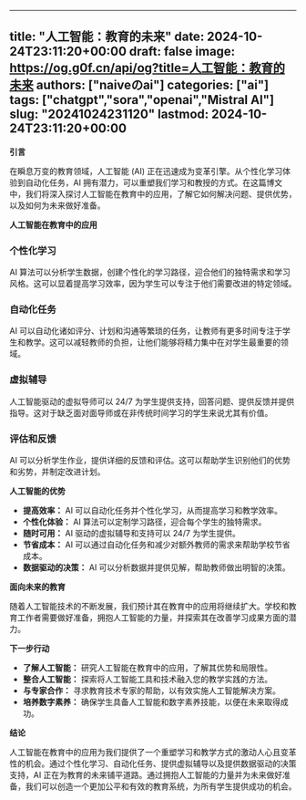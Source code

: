 
---
title: "人工智能：教育的未来"
date: 2024-10-24T23:11:20+00:00
draft: false
image: https://og.g0f.cn/api/og?title=人工智能：教育的未来
authors: ["naiveのai"]
categories: ["ai"]
tags: ["chatgpt","sora","openai","Mistral AI"]
slug: "20241024231120"
lastmod: 2024-10-24T23:11:20+00:00
---
**引言**

在瞬息万变的教育领域，人工智能 (AI) 正在迅速成为变革引擎。从个性化学习体验到自动化任务，AI 拥有潜力，可以重塑我们学习和教授的方式。在这篇博文中，我们将深入探讨人工智能在教育中的应用，了解它如何解决问题、提供优势，以及如何为未来做好准备。

**人工智能在教育中的应用**

### 个性化学习

AI 算法可以分析学生数据，创建个性化的学习路径，迎合他们的独特需求和学习风格。这可以显着提高学习效率，因为学生可以专注于他们需要改进的特定领域。

### 自动化任务

AI 可以自动化诸如评分、计划和沟通等繁琐的任务，让教师有更多时间专注于学生和教学。这可以减轻教师的负担，让他们能够将精力集中在对学生最重要的领域。

### 虚拟辅导

人工智能驱动的虚拟导师可以 24/7 为学生提供支持，回答问题、提供反馈并提供指导。这对于缺乏面对面导师或在非传统时间学习的学生来说尤其有价值。

### 评估和反馈

AI 可以分析学生作业，提供详细的反馈和评估。这可以帮助学生识别他们的优势和劣势，并制定改进计划。

**人工智能的优势**

* **提高效率：** AI 可以自动化任务并个性化学习，从而提高学习和教学效率。
* **个性化体验：** AI 算法可以定制学习路径，迎合每个学生的独特需求。
* **随时可用：** AI 驱动的虚拟辅导和支持可以 24/7 为学生提供。
* **节省成本：** AI 可以通过自动化任务和减少对额外教师的需求来帮助学校节省成本。
* **数据驱动的决策：** AI 可以分析数据并提供见解，帮助教师做出明智的决策。

**面向未来的教育**

随着人工智能技术的不断发展，我们预计其在教育中的应用将继续扩大。学校和教育工作者需要做好准备，拥抱人工智能的力量，并探索其在改善学习成果方面的潜力。

**下一步行动**

* **了解人工智能：** 研究人工智能在教育中的应用，了解其优势和局限性。
* **整合人工智能：** 探索将人工智能工具和技术融入您的教学实践的方法。
* **与专家合作：** 寻求教育技术专家的帮助，以有效实施人工智能解决方案。
* **培养数字素养：** 确保学生具备人工智能和数字素养技能，以便在未来取得成功。

**结论**

人工智能在教育中的应用为我们提供了一个重塑学习和教学方式的激动人心且变革性的机会。通过个性化学习、自动化任务、提供虚拟辅导以及提供数据驱动的决策支持，AI 正在为教育的未来铺平道路。通过拥抱人工智能的力量并为未来做好准备，我们可以创造一个更加公平和有效的教育系统，为所有学生提供成功的机会。